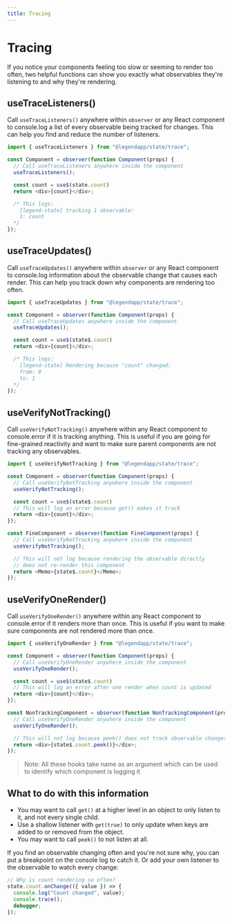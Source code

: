 ```yaml
---
title: Tracing
---
```


# Tracing

If you notice your components feeling too slow or seeming to render too often, two helpful functions can show you exactly what observables they're listening to and why they're rendering.

## useTraceListeners()

Call `useTraceListeners()` anywhere within `observer` or any React component to console.log a list of every observable being tracked for changes. This can help you find and reduce the number of listeners.

```typescript
import { useTraceListeners } from "@legendapp/state/trace";

const Component = observer(function Component(props) {
  // Call useTraceListeners anywhere inside the component
  useTraceListeners();

  const count = use$(state.count)
  return <div>{count}</div>;

  /* This logs:
    [legend-state] tracking 1 observable:
    1: count
  */
});
```

## useTraceUpdates()

Call `useTraceUpdates()` anywhere within `observer` or any React component to console.log information about the observable change that causes each render. This can help you track down why components are rendering too often.

```typescript
import { useTraceUpdates } from "@legendapp/state/trace";

const Component = observer(function Component(props) {
  // Call useTraceUpdates anywhere inside the component
  useTraceUpdates();

  const count = use$(state$.count)
  return <div>{count}</div>;

  /* This logs:
    [legend-state] Rendering because "count" changed:
    from: 0
    to: 1
  */
});
```

## useVerifyNotTracking()

Call `useVerifyNotTracking()` anywhere within any React component to console.error if it is tracking anything. This is useful if you are going for fine-grained reactivity and want to make sure parent components are not tracking any observables.

```typescript
import { useVerifyNotTracking } from "@legendapp/state/trace";

const Component = observer(function Component(props) {
  // Call useVerifyNotTracking anywhere inside the component
  useVerifyNotTracking();

  const count = use$(state$.count)
  // This will log an error because get() makes it track
  return <div>{count}</div>;
});

const FineComponent = observer(function FineComponent(props) {
  // Call useVerifyNotTracking anywhere inside the component
  useVerifyNotTracking();

  // This will not log because rendering the observable directly
  // does not re-render this component
  return <Memo>{state$.count}</Memo>;
});
```

## useVerifyOneRender()

Call `useVerifyOneRender()` anywhere within any React component to console.error if it renders more than once. This is useful if you want to make sure components are not rendered more than once.

```typescript
import { useVerifyOneRender } from "@legendapp/state/trace";

const Component = observer(function Component(props) {
  // Call useVerifyOneRender anywhere inside the component
  useVerifyOneRender();

  const count = use$(state$.count)
  // This will log an error after one render when count is updated
  return <div>{count}</div>;
});

const NonTrackingComponent = observer(function NonTrackingComponent(props) {
  // Call useVerifyOneRender anywhere inside the component
  useVerifyOneRender();

  // This will not log because peek() does not track observable changes
  return <div>{state$.count.peek()}</div>;
});
```

> Note: All these hooks take name as an argument which can be used to identify which component is logging it

## What to do with this information

- You may want to call `get()` at a higher level in an object to only listen to it, and not every single child.
- Use a shallow listener with `get(true)` to only update when keys are added to or removed from the object.
- You may want to call `peek()` to not listen at all.

If you find an observable changing often and you're not sure why, you can put a breakpoint on the console log to catch it. Or add your own listener to the observable to watch every change:

```typescript
// Why is count rendering so often?
state.count.onChange(({ value }) => {
  console.log("Count changed", value);
  console.trace();
  debugger;
});
```